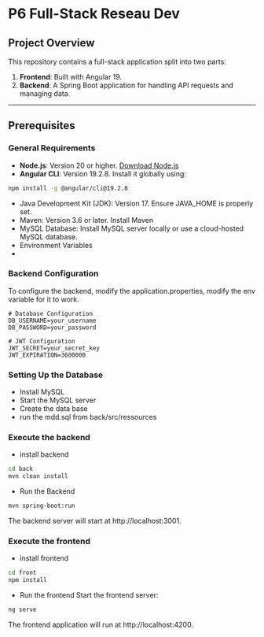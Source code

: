 # P6 Full-Stack Reseau Dev

## Project Overview

This repository contains a full-stack application split into two parts:
1. **Frontend**: Built with Angular 19.
2. **Backend**: A Spring Boot application for handling API requests and managing data.

---

## Prerequisites

### General Requirements
- **Node.js**: Version 20 or higher. [Download Node.js](https://nodejs.org/)
- **Angular CLI**: Version 19.2.8. Install it globally using:
```bash
npm install -g @angular/cli@19.2.8
```
- Java Development Kit (JDK): Version 17. Ensure JAVA_HOME is properly set.
- Maven: Version 3.6 or later. Install Maven
- MySQL Database: Install MySQL server locally or use a cloud-hosted MySQL database.
- Environment Variables
- 
### Backend Configuration
To configure the backend, modify the application.properties, modify the env variable for it to work.
```
# Database Configuration
DB_USERNAME=your_username
DB_PASSWORD=your_password

# JWT Configuration
JWT_SECRET=your_secret_key
JWT_EXPIRATION=3600000
```

### Setting Up the Database
- Install MySQL
- Start the MySQL server
- Create the data base
- run the mdd.sql from back/src/ressources

### Execute the backend
- install backend
```bash
cd back
mvn clean install
```
- Run the Backend
```bash
mvn spring-boot:run
```
The backend server will start at http://localhost:3001.

### Execute the frontend

- install frontend
```bash
cd front
npm install
```

- Run the frontend
Start the frontend server:
```bash
ng serve
```

The frontend application will run at http://localhost:4200.
